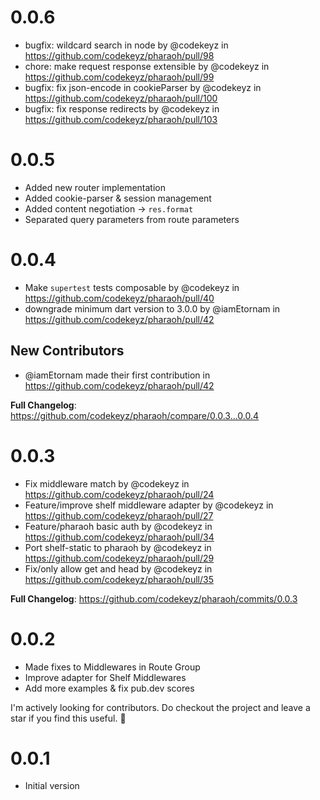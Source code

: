 # 0.0.6

- bugfix: wildcard search in node by @codekeyz in https://github.com/codekeyz/pharaoh/pull/98
- chore: make request response extensible by @codekeyz in https://github.com/codekeyz/pharaoh/pull/99
- bugfix: fix json-encode in cookieParser by @codekeyz in https://github.com/codekeyz/pharaoh/pull/100
- bugfix: fix response redirects by @codekeyz in https://github.com/codekeyz/pharaoh/pull/103

# 0.0.5

- Added new router implementation
- Added cookie-parser & session management
- Added content negotiation -> `res.format`
- Separated query parameters from route parameters

# 0.0.4

- Make `supertest` tests composable by @codekeyz in https://github.com/codekeyz/pharaoh/pull/40
- downgrade minimum dart version to 3.0.0 by @iamEtornam in https://github.com/codekeyz/pharaoh/pull/42

## New Contributors

- @iamEtornam made their first contribution in https://github.com/codekeyz/pharaoh/pull/42

**Full Changelog**: https://github.com/codekeyz/pharaoh/compare/0.0.3...0.0.4

# 0.0.3

- Fix middleware match by @codekeyz in https://github.com/codekeyz/pharaoh/pull/24
- Feature/improve shelf middleware adapter by @codekeyz in https://github.com/codekeyz/pharaoh/pull/27
- Feature/pharaoh basic auth by @codekeyz in https://github.com/codekeyz/pharaoh/pull/34
- Port shelf-static to pharaoh by @codekeyz in https://github.com/codekeyz/pharaoh/pull/29
- Fix/only allow get and head by @codekeyz in https://github.com/codekeyz/pharaoh/pull/35

**Full Changelog**: https://github.com/codekeyz/pharaoh/commits/0.0.3

# 0.0.2

- Made fixes to Middlewares in Route Group
- Improve adapter for Shelf Middlewares
- Add more examples & fix pub.dev scores

I'm actively looking for contributors. Do checkout the project and leave a star if you find this useful. 👋

# 0.0.1

- Initial version
